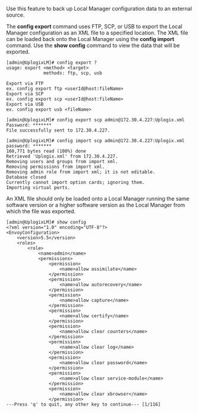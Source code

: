 <!-- 5.4 -->

Use this feature to back up Local Manager configuration data to an external source.

The **config export** command uses FTP, SCP, or USB to export the Local Manager configuration as an XML file to a specified location. The XML file can be loaded back onto the Local Manager using the **config import** command. Use the **show config** command to view the data that will be exported.

```
[admin@UplogixLM]# config export ?
usage: export <method> <target>
              methods: ftp, scp, usb

Export via FTP
ex. config export ftp <userId@host:fileName>
Export via SCP
ex. config export scp <userId@host:fileName>
Export via USB
ex. config export usb <fileName>

[admin@UplogixLM]# config export scp admin@172.30.4.227:Uplogix.xml
Password: *******
File successfully sent to 172.30.4.227.

[admin@UplogixLM]# config import scp admin@172.30.4.227:Uplogix.xml
password: *******
160,771 bytes read (100%) done
Retrieved 'Uplogix.xml' from 172.30.4.227.
Removing users and groups from import xml.
Removing permissions from import xml.
Removing admin role from import xml; it is not editable.
Database closed
Currently cannot import option cards; ignoring them.
Importing virtual ports.
```

An XML file should only be loaded onto a Local Manager running the same software version or a higher software version as the Local Manager from which the file was exported.

```
[admin@UplogixLM]# show config
<?xml version="1.0" encoding="UTF-8"?>
<EnvoyConfiguration>
    <version>5.5</version>
    <roles>
        <role>
            <name>admin</name>
            <permissions>
                <permission>
                    <name>allow assimilate</name>
                </permission>
                <permission>
                    <name>allow autorecovery</name>
                </permission>
                <permission>
                    <name>allow capture</name>
                </permission>
                <permission>
                    <name>allow certify</name>
                </permission>
                <permission>
                    <name>allow clear counters</name>
                </permission>
                <permission>
                    <name>allow clear log</name>
                </permission>
                <permission>
                    <name>allow clear password</name>
                </permission>
                <permission>
                    <name>allow clear service-module</name>
                </permission>
                <permission>
                    <name>allow clear xbrowser</name>
                </permission>
---Press 'q' to quit, any other key to continue--- [1/116]
```